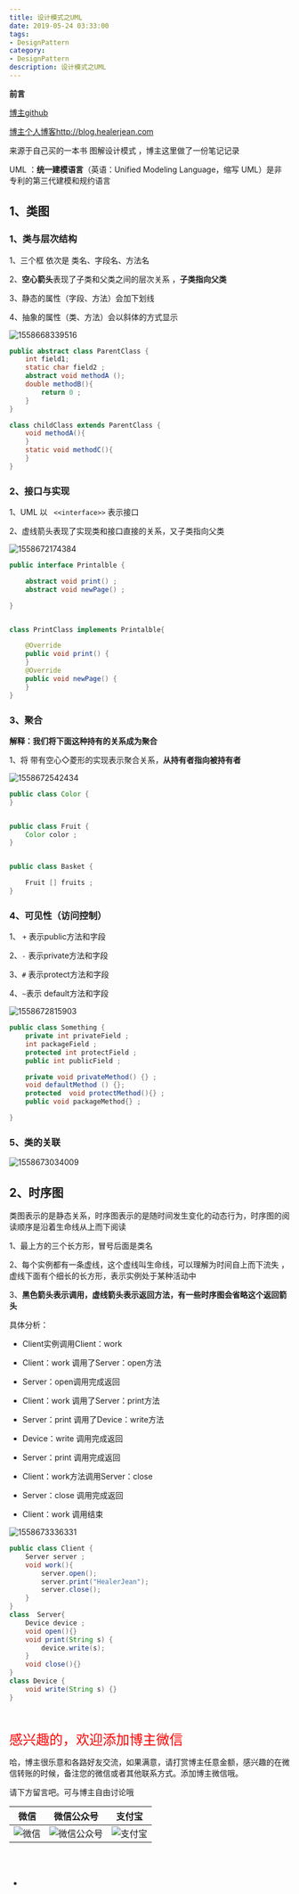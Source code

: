 ```yaml
---
title: 设计模式之UML
date: 2019-05-24 03:33:00
tags: 
- DesignPattern
category: 
- DesignPattern
description: 设计模式之UML
---
```






**前言**    

[博主github](https://github.com/HealerJean)     

[博主个人博客http://blog.healerjean.com](http://HealerJean.github.io)        



来源于自己买的一本书 图解设计模式  ，博主这里做了一份笔记记录



UML ：**统一建模语言**（英语：Unified Modeling Language，缩写 UML）是非专利的第三代建模和规约语言



## 1、类图

### 1、类与层次结构

1、三个框 依次是 类名、字段名、方法名

2、**空心箭头**表现了子类和父类之间的层次关系 ，**子类指向父类**    

3、静态的属性（字段、方法）会加下划线    

4、抽象的属性（类、方法）会以斜体的方式显示



![1558668339516](https://raw.githubusercontent.com/HealerJean/HealerJean.github.io/master/blogImages/1558668339516.png)

```java
public abstract class ParentClass {
    int field1;
    static char field2 ;
    abstract void methodA ();
    double methodB(){
        return 0 ;
    }
}

class childClass extends ParentClass {
    void methodA(){
    }
    static void methodC(){
    }
}

```



### 2、接口与实现

1、UML 以 ` <<interface>>` 表示接口    

2、虚线箭头表现了实现类和接口直接的关系，又子类指向父类    

![1558672174384](https://raw.githubusercontent.com/HealerJean/HealerJean.github.io/master/blogImages/1558672174384.png)



```java
public interface Printalble {

    abstract void print() ;
    abstract void newPage() ;

}


class PrintClass implements Printalble{

    @Override
    public void print() {
    }
    @Override
    public void newPage() {
    }
}
```





### 3、聚合

**解释：我们将下面这种持有的关系成为聚合**     

1、将 带有空心◇菱形的实现表示聚合关系，**从持有者指向被持有者**

![1558672542434](https://raw.githubusercontent.com/HealerJean/HealerJean.github.io/master/blogImages/1558672542434.png)

```java
public class Color {
}


public class Fruit {
    Color color ;
}


public class Basket {

    Fruit [] fruits ;
}

```



### 4、可见性（访问控制）



1、 `+`  表示public方法和字段     

2、`-` 表示private方法和字段 

3、`#` 表示protect方法和字段   

4、`~`表示 default方法和字段  

![1558672815903](https://raw.githubusercontent.com/HealerJean/HealerJean.github.io/master/blogImages/1558672815903.png)

```java
public class Something {
    private int privateField ;
    int packageField ;
    protected int protectField ;
    public int publicField ;

    private void privateMethod() {} ;
    void defaultMethod () {};
    protected  void protectMethod(){} ;
    public void packageMethod{} ;

}
```



### 5、类的关联

![1558673034009](https://raw.githubusercontent.com/HealerJean/HealerJean.github.io/master/blogImages/1558673034009.png)

## 2、时序图

类图表示的是静态关系，时序图表示的是随时间发生变化的动态行为，时序图的阅读顺序是沿着生命线从上而下阅读



1、最上方的三个长方形，冒号后面是类名       

2、每个实例都有一条虚线，这个虚线叫生命线，可以理解为时间自上而下流失  ，虚线下面有个细长的长方形，表示实例处于某种活动中      

3、**黑色箭头表示调用，虚线箭头表示返回方法，有一些时序图会省略这个返回箭头**    



具体分析：    

+ Client实例调用Client：work 

+ Client：work 调用了Server：open方法    

+ Server：open调用完成返回   

+ Client：work 调用了Server：print方法

+ Server：print 调用了Device：write方法    

+ Device：write 调用完成返回    

+ Server：print 调用完成返回   

+ Client：work方法调用Server：close   

+ Server：close  调用完成返回     

+ Client：work 调用结束 

  

![1558673336331](https://raw.githubusercontent.com/HealerJean/HealerJean.github.io/master/blogImages/1558673336331.png)



```java
public class Client {
    Server server ;
    void work(){
        server.open();
        server.print("HealerJean");
        server.close();
    }
}
class  Server{
    Device device ;
    void open(){}
    void print(String s) {
        device.write(s);
    }
    void close(){}
}
class Device {
    void write(String s) {}
}

```



<br/>
<br/>

<font  color="red" size="5" >     
感兴趣的，欢迎添加博主微信
 </font>

<br/>



哈，博主很乐意和各路好友交流，如果满意，请打赏博主任意金额，感兴趣的在微信转账的时候，备注您的微信或者其他联系方式。添加博主微信哦。    

请下方留言吧。可与博主自由讨论哦

|微信 | 微信公众号|支付宝|
|:-------:|:-------:|:------:|
| ![微信](https://raw.githubusercontent.com/HealerJean/HealerJean.github.io/master/assets/img/tctip/weixin.jpg)|![微信公众号](https://raw.githubusercontent.com/HealerJean/HealerJean.github.io/master/assets/img/my/qrcode_for_gh_a23c07a2da9e_258.jpg)|![支付宝](https://raw.githubusercontent.com/HealerJean/HealerJean.github.io/master/assets/img/tctip/alpay.jpg) |



<!-- Gitalk 评论 start  -->

<link rel="stylesheet" href="https://unpkg.com/gitalk/dist/gitalk.css">
<script src="https://unpkg.com/gitalk@latest/dist/gitalk.min.js"></script> 
<div id="gitalk-container"></div>    
 <script type="text/javascript">
    var gitalk = new Gitalk({
		clientID: `1d164cd85549874d0e3a`,
		clientSecret: `527c3d223d1e6608953e835b547061037d140355`,
		repo: `HealerJean.github.io`,
		owner: 'HealerJean',
		admin: ['HealerJean'],
		id: 'DZRCEuc1aQIFlks0',
    });
    gitalk.render('gitalk-container');
</script> 


<!-- Gitalk end -->

-